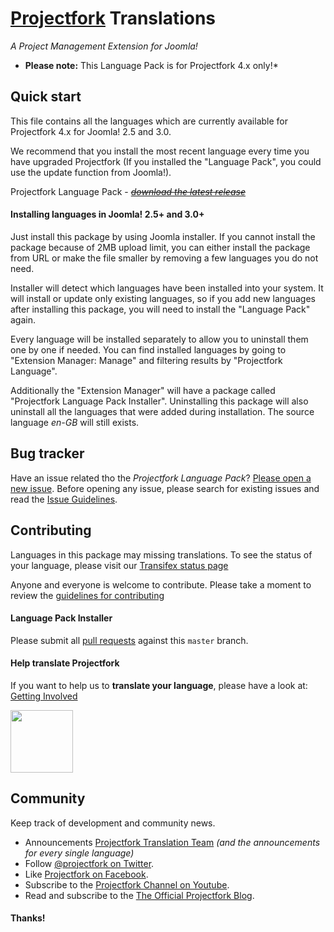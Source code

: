 # [Projectfork](https://projectfork.net) Translations

_A Project Management Extension for Joomla!_

* **Please note:** This Language Pack is for Projectfork 4.x only!*

## Quick start
This file contains all the languages which are currently available for Projectfork 4.x for Joomla! 2.5 and 3.0.

We recommend that you install the most recent language every time you have upgraded Projectfork (If you installed the "Language Pack", you could use the update function from Joomla!).


Projectfork Language Pack - *~~[download the latest release](http://projectfork.net/downloads)~~*

#### Installing languages in Joomla! 2.5+ and 3.0+
Just install this package by using Joomla installer. If you cannot install the package because of 2MB upload limit, you can either install the package from URL or make the file smaller by removing a few languages you do not need.

Installer will detect which languages have been installed into your system. It will install or update only existing languages, so if you add new languages after installing this package, you will need to install the "Language Pack" again.

Every language will be installed separately to allow you to uninstall them one by one if needed. You can find installed languages by going to "Extension Manager: Manage" and filtering results by "Projectfork Language".

Additionally the "Extension Manager" will have a package called "Projectfork Language Pack Installer". Uninstalling this package will also uninstall all the languages that were added during installation. The source language *en-GB* will still exists.


## Bug tracker
Have an issue related tho the *Projectfork Language Pack*? [Please open a new issue](https://github.com/projectfork/Translations/issues). Before opening any issue, please search for existing issues and read the [Issue Guidelines](CONTRIBUTING.md).


## Contributing
Languages in this package may missing translations. To see the status of your language, please visit our [Transifex status page](https://www.transifex.com/projects/p/projectfork-languages)

Anyone and everyone is welcome to contribute. Please take a moment to review the [guidelines for contributing](CONTRIBUTING.md)

#### Language Pack Installer
Please submit all [pull requests](CONTRIBUTING.md) against this `master` branch.

#### Help translate Projectfork
If you want to help us to **translate your language**, please have a look at: [Getting Involved](https://github.com/projectfork/Translations/wiki/Getting-involved)

<img border="0" width="100" src="https://www.transifex.com/projects/p/projectfork-languages/chart/image_png"/>


## Community
Keep track of development and community news.

* Announcements [Projectfork Translation Team](https://www.transifex.com/projects/p/projectfork-languages/announcements) _(and the announcements for every single language)_
* Follow [@projectfork on Twitter](http://twitter.com/projectfork).
* Like [Projectfork on Facebook](http://facebook.com/projectfork).
* Subscribe to the [Projectfork Channel on Youtube](http://youtube.com/user/projectfork).
* Read and subscribe to the [The Official Projectfork Blog](https://projectfork.net/blog).

#### Thanks!